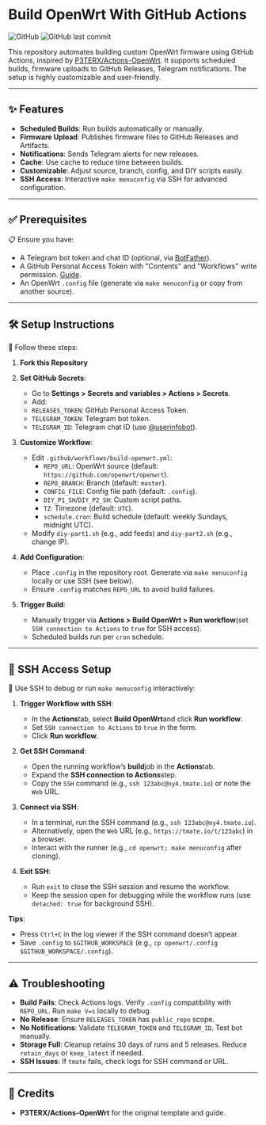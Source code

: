 # Build OpenWrt With GitHub Actions

![GitHub](https://img.shields.io/badge/license-MIT-blue.svg) ![GitHub last commit](https://img.shields.io/github/last-commit/hhai93/Build-OpenWrt-With-GitHub-Actions)

This repository automates building custom OpenWrt firmware using GitHub Actions, inspired by [P3TERX/Actions-OpenWrt](https://github.com/P3TERX/Actions-OpenWrt). It supports scheduled builds, firmware uploads to GitHub Releases, Telegram notifications. The setup is highly customizable and user-friendly.

---

## ✨ Features

-  **Scheduled Builds**: Run builds automatically or manually.
-  **Firmware Upload**: Publishes firmware files to GitHub Releases and Artifacts.
-  **Notifications**: Sends Telegram alerts for new releases.
-  **Cache**: Use cache to reduce time between builds.
-  **Customizable**: Adjust source, branch, config, and DIY scripts easily.
-  **SSH Access**: Interactive `make menuconfig` via SSH for advanced configuration.

---

## ✅ Prerequisites

📋 Ensure you have:

-  A Telegram bot token and chat ID (optional, via [BotFather](https://t.me/BotFather)).
-  A GitHub Personal Access Token with "Contents" and "Workflows" write permission. [Guide](https://docs.github.com/en/authentication/keeping-your-account-and-data-secure/creating-a-personal-access-token).
-  An OpenWrt `.config` file (generate via `make menuconfig` or copy from another source).

---

## 🛠️ Setup Instructions

📝 Follow these steps:

1. **Fork this Repository**

2. **Set GitHub Secrets**:
   -  Go to **Settings > Secrets and variables > Actions > Secrets**.
   -  Add:
     - `RELEASES_TOKEN`: GitHub Personal Access Token.
     - `TELEGRAM_TOKEN`: Telegram bot token.
     - `TELEGRAM_ID`: Telegram chat ID (use [@userinfobot](https://t.me/userinfobot)).

3. **Customize Workflow**:
   - Edit `.github/workflows/build-openwrt.yml`:
     - `REPO_URL`: OpenWrt source (default: `https://github.com/openwrt/openwrt`).
     - `REPO_BRANCH`: Branch (default: `master`).
     - `CONFIG_FILE`: Config file path (default: `.config`).
     - `DIY_P1_SH`/`DIY_P2_SH`: Custom script paths.
     - `TZ`: Timezone (default: `UTC`).
     - `schedule.cron`: Build schedule (default: weekly Sundays, midnight UTC).
   - Modify `diy-part1.sh` (e.g., add feeds) and `diy-part2.sh` (e.g., change IP).

4. **Add Configuration**:
   -  Place `.config` in the repository root. Generate via `make menuconfig` locally or use SSH (see below).
   -  Ensure `.config` matches `REPO_URL` to avoid build failures.

5. **Trigger Build**:
   -  Manually trigger via **Actions > Build OpenWrt > Run workflow**(set `SSH connection to Actions` to `true` for SSH access).
   -  Scheduled builds run per `cron` schedule.

---

## 🔐 SSH Access Setup

🔧 Use SSH to debug or run `make menuconfig` interactively:

1. **Trigger Workflow with SSH**:
   -  In the **Actions**tab, select **Build OpenWrt**and click **Run workflow**.
   -  Set `SSH connection to Actions` to `true` in the form.
   -  Click **Run workflow**.

2. **Get SSH Command**:
   -  Open the running workflow’s **build**job in the **Actions**tab.
   -  Expand the **SSH connection to Actions**step.
   -  Copy the `SSH` command (e.g., `ssh 123abc@ny4.tmate.io`) or note the `Web` URL.

3. **Connect via SSH**:
   -  In a terminal, run the SSH command (e.g., `ssh 123abc@ny4.tmate.io`).
   -  Alternatively, open the `Web` URL (e.g., `https://tmate.io/t/123abc`) in a browser.
   -  Interact with the runner (e.g., `cd openwrt; make menuconfig` after cloning).

4. **Exit SSH**:
   -  Run `exit` to close the SSH session and resume the workflow.
   -  Keep the session open for debugging while the workflow runs (use `detached: true` for background SSH).

**Tips**:
- Press `Ctrl+C` in the log viewer if the SSH command doesn’t appear.
- Save `.config` to `$GITHUB_WORKSPACE` (e.g., `cp openwrt/.config $GITHUB_WORKSPACE/.config`).

---

## ⚠️ Troubleshooting

- **Build Fails**: Check Actions logs. Verify `.config` compatibility with `REPO_URL`. Run `make V=s` locally to debug.
- **No Release**: Ensure `RELEASES_TOKEN` has `public_repo` scope.
- **No Notifications**: Validate `TELEGRAM_TOKEN` and `TELEGRAM_ID`. Test bot manually.
- **Storage Full**: Cleanup retains 30 days of runs and 5 releases. Reduce `retain_days` or `keep_latest` if needed.
- **SSH Issues**: If `tmate` fails, check logs for SSH command or URL.

---

## 🙌 Credits

- **P3TERX/Actions-OpenWrt** for the original template and guide.
